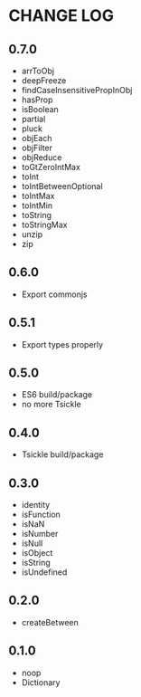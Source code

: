 # CHANGE LOG

## 0.7.0

- arrToObj
- deepFreeze
- findCaseInsensitivePropInObj
- hasProp
- isBoolean
- partial
- pluck
- objEach
- objFilter
- objReduce
- toGtZeroIntMax
- toInt
- toIntBetweenOptional
- toIntMax
- toIntMin
- toString
- toStringMax
- unzip
- zip

## 0.6.0

- Export commonjs

## 0.5.1

- Export types properly

## 0.5.0

- ES6 build/package
- no more Tsickle

## 0.4.0

- Tsickle build/package

## 0.3.0

- identity
- isFunction
- isNaN
- isNumber
- isNull
- isObject
- isString
- isUndefined

## 0.2.0

- createBetween

## 0.1.0

- noop
- Dictionary<T>
